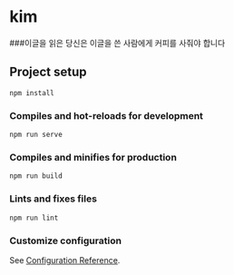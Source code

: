 # kim

###이글을 읽은 당신은 이글을 쓴 사람에게 커피를 사줘야 합니다


## Project setup
```
npm install
```

### Compiles and hot-reloads for development
```
npm run serve
```

### Compiles and minifies for production
```
npm run build
```

### Lints and fixes files
```
npm run lint
```

### Customize configuration
See [Configuration Reference](https://cli.vuejs.org/config/).
